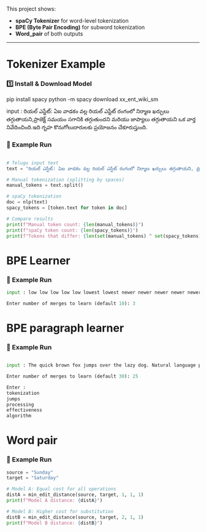 This project shows:
- **spaCy Tokenizer** for word-level tokenization
- **BPE (Byte Pair Encoding)** for subword tokenization
- **Word_pair** of both outputs

---

# Tokenizer Example
### 1️⃣ Install & Download Model

pip install spacy
python -m spacy download xx_ent_wiki_sm

input : రియల్ ఎస్టేట్: ఏఐ వాడకం వల్ల రియల్ ఎస్టేట్ రంగంలో నిర్మాణ ఖర్చులు తగ్గుతాయని,ప్రాజెక్ట్ సమయం సగానికి తగ్గుతుందని మరియు జాప్యాలు తగ్గుతాయని ఒక వార్త నివేదించింది.ఇది గృహ కొనుగోలుదారులకు ప్రయోజనం చేకూరుస్తుంది.

### 🧮 Example Run

```python

# Telugu input text
text = "రియల్ ఎస్టేట్: ఏఐ వాడకం వల్ల రియల్ ఎస్టేట్ రంగంలో నిర్మాణ ఖర్చులు తగ్గుతాయని, ప్రాజెక్ట్ సమయం సగానికి తగ్గుతుందని మరియు జాప్యాలు తగ్గుతాయని ఒక వార్త నివేదించింది."

# Manual tokenization (splitting by spaces)
manual_tokens = text.split()

# spaCy tokenization
doc = nlp(text)
spacy_tokens = [token.text for token in doc]

# Compare results
print(f"Manual token count: {len(manual_tokens)}")
print(f"spaCy token count: {len(spacy_tokens)}")
print(f"Tokens that differ: {len(set(manual_tokens) ^ set(spacy_tokens))}")
```

# BPE Learner
### 🧮 Example Run
```python
input : low low low low low lowest lowest newer newer newer newer newer newer wider wider wider new new

Enter number of merges to learn (default 10): 3
```

# BPE paragraph learner 
### 🧮 Example Run
```python

input : The quick brown fox jumps over the lazy dog. Natural language processing is amazing with subword tokenization.This demonstrates BPE algorithm effectiveness for various NLP tasks.

Enter number of merges to learn (default 30): 25

Enter : 
tokenization
jumps
processing
effectiveness
algorithm
```

# Word pair

### 🧮 Example Run
```python
source = "Sunday"
target = "Saturday"

# Model A: Equal cost for all operations
distA = min_edit_distance(source, target, 1, 1, 1)
print(f"Model A distance: {distA}")

# Model B: Higher cost for substitution
distB = min_edit_distance(source, target, 2, 1, 1)
print(f"Model B distance: {distB}")
```